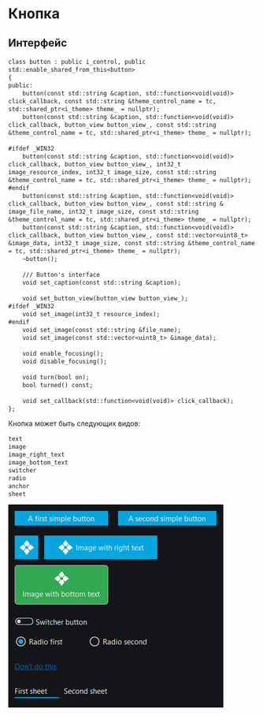 # Кнопка

## Интерфейс

    class button : public i_control, public std::enable_shared_from_this<button>
    {
    public:
        button(const std::string &caption, std::function<void(void)> click_callback, const std::string &theme_control_name = tc, std::shared_ptr<i_theme> theme_ = nullptr);
        button(const std::string &caption, std::function<void(void)> click_callback, button_view button_view_, const std::string &theme_control_name = tc, std::shared_ptr<i_theme> theme_ = nullptr);

    #ifdef _WIN32
        button(const std::string &caption, std::function<void(void)> click_callback, button_view button_view_, int32_t image_resource_index, int32_t image_size, const std::string &theme_control_name = tc, std::shared_ptr<i_theme> theme_ = nullptr);
    #endif
        button(const std::string &caption, std::function<void(void)> click_callback, button_view button_view_, const std::string &  image_file_name, int32_t image_size, const std::string &theme_control_name = tc, std::shared_ptr<i_theme> theme_ = nullptr);
        button(const std::string &caption, std::function<void(void)> click_callback, button_view button_view_, const std::vector<uint8_t> &image_data, int32_t image_size, const std::string &theme_control_name = tc, std::shared_ptr<i_theme> theme_ = nullptr);
        ~button();

        /// Button's interface
        void set_caption(const std::string &caption);

        void set_button_view(button_view button_view_);
    #ifdef _WIN32
        void set_image(int32_t resource_index);
    #endif
        void set_image(const std::string &file_name);
        void set_image(const std::vector<uint8_t> &image_data);

        void enable_focusing();
        void disable_focusing();

        void turn(bool on);
        bool turned() const;

        void set_callback(std::function<void(void)> click_callback);
    };

Кнопка может быть следующих видов:
    
    text
    image
    image_right_text
    image_bottom_text
    switcher
    radio
    anchor
    sheet

<img src="../../img/button.png">
